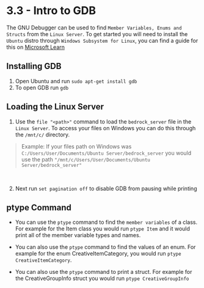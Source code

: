 # 3.3 - Intro to GDB

The GNU Debugger can be used to find `Member Variables, Enums and Structs` from the `Linux Server`. To get started you will need to install the `Ubuntu` distro through `Windows Subsystem for Linux`, you can find a guide for this on [Microsoft Learn](https://learn.microsoft.com/en-us/windows/wsl/install)


## Installing GDB

1. Open Ubuntu and run `sudo apt-get install gdb`
2. To open GDB run `gdb`

## Loading the Linux Server

1. Use the `file "<path>"` command to load the `bedrock_server` file in the `Linux Server`. To access your files on Windows you can do this through the `/mnt/c/` directory. 

> Example: If your files path on Windows was `C:/Users/User/Documents/Ubuntu Server/bedrock_server` you would use the path `"/mnt/c/Users/User/Documents/Ubuntu Server/bedrock_server"`

<br />

2. Next run `set pagination off` to disable GDB from pausing while printing


## ptype Command

- You can use the `ptype` command to find the `member variables` of a class. For example for the Item class you would run `ptype Item` and it would print all of the member variable types and names.

- You can also use the `ptype` command to find the values of an enum. For example for the enum CreativeItemCategory, you would run `ptype CreativeItemCategory`.

- You can also use the `ptype` command to print a struct. For example for the CreativeGroupInfo struct you would run `ptype CreativeGroupInfo`
